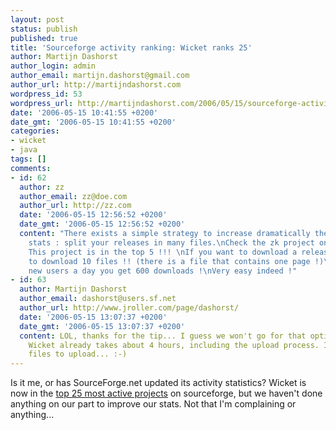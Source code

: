 ```yaml
---
layout: post
status: publish
published: true
title: 'Sourceforge activity ranking: Wicket ranks 25'
author: Martijn Dashorst
author_login: admin
author_email: martijn.dashorst@gmail.com
author_url: http://martijndashorst.com
wordpress_id: 53
wordpress_url: http://martijndashorst.com/2006/05/15/sourceforge-activity-ranking-wicket-ranks-25/
date: '2006-05-15 10:41:55 +0200'
date_gmt: '2006-05-15 10:41:55 +0200'
categories:
- wicket
- java
tags: []
comments:
- id: 62
  author: zz
  author_email: zz@doe.com
  author_url: http://zz.com
  date: '2006-05-15 12:56:52 +0200'
  date_gmt: '2006-05-15 12:56:52 +0200'
  content: "There exists a simple strategy to increase dramatically the  downloads
    stats : split your releases in many files.\nCheck the zk project on sourceforge.
    This project is in the top 5 !!! \nIf you want to download a release you have
    to download 10 files !! (there is a file that contains one page !)\nYou have 60
    new users a day you get 600 downloads !\nVery easy indeed !"
- id: 63
  author: Martijn Dashorst
  author_email: dashorst@users.sf.net
  author_url: http://www.jroller.com/page/dashorst/
  date: '2006-05-15 13:07:37 +0200'
  date_gmt: '2006-05-15 13:07:37 +0200'
  content: LOL, thanks for the tip... I guess we won't go for that option. Releasing
    Wicket already takes about 4 hours, including the upload process. Imagine 60+
    files to upload... :-)
---
```

<p>Is it me, or has SourceForge.net updated its activity statistics? Wicket is now in the <a href="http://sourceforge.net/project/stats/?group_id=119783&ugn=wicket">top 25 most active projects</a> on sourceforge, but we haven't done anything on our part to improve our stats. Not that I'm complaining or anything...</p>
